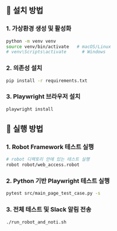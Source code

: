 ## 🚀 설치 방법

### 1. 가상환경 생성 및 활성화
```bash
python -m venv venv
source venv/bin/activate   # macOS/Linux
# venv\Scripts\activate      # Windows
```
### 2. 의존성 설치
```bash
pip install -r requirements.txt
```

### 3. Playwright 브라우저 설치
```bash
playwright install
```

## 🧪 실행 방법

### 1. Robot Framework 테스트 실행
```bash
# robot 디렉토리 안에 있는 테스트 실행
robot robot/web_access.robot
```

### 2. Python 기반 Playwright 테스트 실행
```bash
pytest src/main_page_test_case.py -s
```

### 3. 전체 테스트 및 Slack 알림 전송 
```bash
./run_robot_and_noti.sh
```